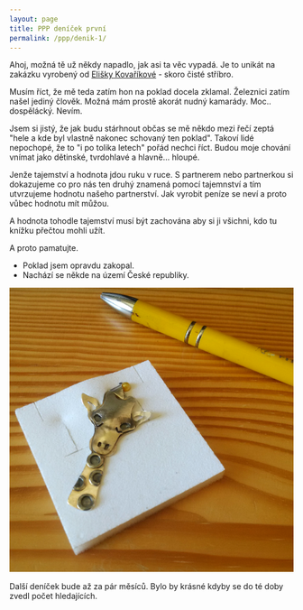 ```yaml
---
layout: page
title: PPP deníček první
permalink: /ppp/denik-1/
---
```


Ahoj,
možná tě už někdy napadlo, jak asi ta věc vypadá.
Je to unikát na zakázku vyrobený od [Elišky Kovaříkové](https://kovaelis.webnode.cz/) - skoro čisté stříbro. 

Musím říct, že mě teda zatím hon na poklad docela zklamal. Železnici zatím našel jediný člověk. Možná mám prostě akorát nudný kamarády. Moc.. dospělácký. Nevím. 

Jsem si jistý, že jak budu stárhnout občas se mě někdo mezi řečí zeptá "hele a kde byl vlastně nakonec schovaný ten poklad". Takoví lidé nepochopé, že to "i po tolika letech" pořád nechci říct. Budou moje chování vnímat jako dětinské, tvrdohlavé a hlavně... hloupé.

Jenže tajemství a hodnota jdou ruku v ruce. S partnerem nebo partnerkou si dokazujeme co pro nás ten druhý znamená pomocí tajemnství a tím utvrzujeme hodnotu našeho partnerství. Jak vyrobit peníze se neví a proto vůbec hodnotu mít můžou.

A hodnota tohodle tajemství musí být zachována aby si ji všichni, kdo tu knížku přečtou mohli užít. 

A proto pamatujte.
- Poklad jsem opravdu zakopal.
- Nachází se někde na území České republiky. 

![Poklad](/fotky/zirafa.png)


Další deníček bude až za pár měsíců. Bylo by krásné kdyby se do té doby zvedl počet hledajících.
